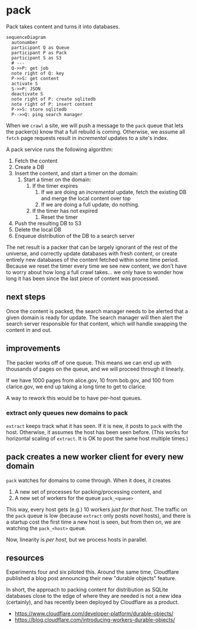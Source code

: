 # pack

Pack takes content and turns it into databases.

```mermaid
sequenceDiagram
  autonumber
  participant Q as Queue
  participant P as Pack
  participant S as S3
  # ---
  Q->>P: get job
  note right of Q: key 
  P->>S: get content
  activate S
  S->>P: JSON
  deactivate S
  note right of P: create sqlitedb
  note right of P: insert content
  P->>S: store sqlitedb
  P-->>Q: ping search manager
```

When we `crawl` a site, we will push a message to the `pack` queue that lets the packer(s) know that a full rebuild is coming. Otherwise, we assume all `fetch` page requests result in *incremental* updates to a site's index.

A pack service runs the following algorithm:

1. Fetch the content
2. Create a DB
3. Insert the content, and start a timer on the domain:
   1. Start a timer on the domain:
      1. If the timer expires
         1. If we are doing an *incremental* update, fetch the existing DB and merge the local content over top
         2. If we are doing a full update, do nothing.
      2. If the timer has not expired
         1. Reset the timer
4. Push the resulting DB to S3
5. Delete the local DB
6. Enqueue distribution of the DB to a search server

The net result is a packer that can be largely ignorant of the rest of the universe, and correctly update databases with fresh content, or create entirely new databases of the content fetched within some time period. Because we reset the timer every time we see new content, we don't have to worry about how long a full crawl takes... we only have to wonder how long it has been since the last piece of content was processed.

## next steps

Once the content is packed, the search manager needs to be alerted that a given domain is ready for update. The search manager will then alert the search server responsible for that content, which will handle swapping the content in and out.

## improvements

The packer works off of one queue. This means we can end up with thousands of pages on the queue, and we will proceed through it linearly. 

If we have 1000 pages from alice.gov, 10 from bob.gov, and 100 from clarice.gov, we end up taking a long time to get to clarice.

A way to rework this would be to have per-host queues.

### extract only queues new domains to pack

`extract` keeps track what it has seen. If it is new, it posts to `pack` with the host. Otherwise, it assumes the host has been seen before. (This works for horizontal scaling of `extract`. It is OK to post the same host multiple times.)

## pack creates a new worker client for every new domain

`pack` watches for domains to come through. When it does, it creates 

1. A new set of processes for packing/processing content, and
2. A new set of workers for the queue `pack_<queue>`

This way, every host gets (e.g.) 10 workers *just for that host*. The traffic on the `pack` queue is low (because `extract` only posts novel hosts), and there is a startup cost the first time a new host is seen, but from then on, we are watching the `pack_<host>` queue.

Now, linearity is *per host*, but we process hosts in parallel.


## resources

Experiments four and six piloted this. Around the same time, Cloudflare published a blog post announcing their new "durable objects" feature.

In short, the approach to packing content for distribution as SQLite databases close to the edge of where they are needed is not a new idea (certainly), and has recently been deployed by Cloudflare as a product.

* https://www.cloudflare.com/developer-platform/durable-objects/
* https://blog.cloudflare.com/introducing-workers-durable-objects/